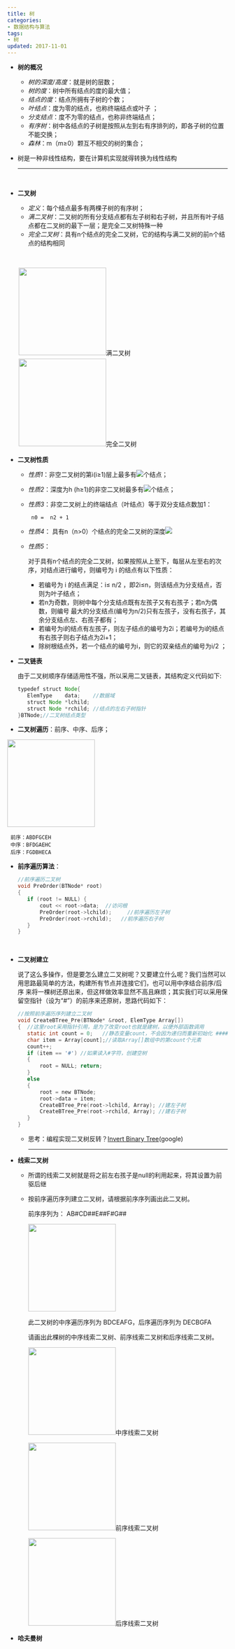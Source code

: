 ```yaml
---
title: 树
categories:
- 数据结构与算法
tags:
- 树
updated: 2017-11-01
---
```


-  **树的概况**

   -   *树的深度/高度*：就是树的层数；
   -   *树的度*：树中所有结点的度的最大值；
   -   *结点的度*：结点所拥有子树的个数；
   -   *叶结点*：度为零的结点，也称终端结点或叶子 ；
   -   *分支结点*：度不为零的结点，也称非终端结点；
   -   *有序树*：树中各结点的子树是按照从左到右有序排列的，即各子树的位置不能交换；
   -   *森林*：m（m≥0）颗互不相交的树的集合；

  -  树是一种非线性结构，要在计算机实现就得转换为线性结构

     ---

     ​

- **二叉树**

  - *定义*：每个结点最多有两棵子树的有序树；
  - *满二叉树*：二叉树的所有分支结点都有左子树和右子树，并且所有叶子结点都在二叉树的最下一层；是完全二叉树特殊一种
  - *完全二叉树*：具有n个结点的完全二叉树，它的结构与满二叉树的前n个结点的结构相同

  ​
  <div style="float:left;border:solid 1px 000;margin:2px;">
  <img src="{{ site.url }}/assets//blog_images/满二叉树.png" width="200px" height="200px" />满二叉树
  </div>
  <div style="float:left;border:solid 1px 000;margin:2px;">
  <img src="{{ site.url }}/assets//blog_images/完全二叉树.png" width="200px" height="200px" />完全二叉树
  </div>
  <div style="clear:both;"></div>

- **二叉树性质**

  - *性质1*：非空二叉树的第i(i≥1)层上最多有<a href="https://www.codecogs.com/eqnedit.php?latex=2^{i-1}" target="_blank"><img src="https://latex.codecogs.com/gif.latex?2^{i-1}" /></a>个结点；

  - *性质2*：深度为h (h≥1)的非空二叉树最多有<a href="https://www.codecogs.com/eqnedit.php?latex=2^h&space;-&space;1" target="_blank"><img src="https://latex.codecogs.com/gif.latex?2^h&space;-&space;1" /></a>个结点；

  - *性质3*：非空二叉树上的终端结点（叶结点）等于双分支结点数加1： 

         n0 =  n2 + 1

  - *性质4*： 具有n（n>0）个结点的完全二叉树的深度<a href="https://www.codecogs.com/eqnedit.php?latex=h&space;=&space;log_2n&space;&plus;&space;1" target="_blank"><img src="https://latex.codecogs.com/gif.latex?h&space;=&space;log_2n&space;&plus;&space;1"  /></a>

  - *性质5*：

    对于具有n个结点的完全二叉树，如果按照从上至下，每层从左至右的次序，对结点进行编号，则编号为 i 的结点有以下性质：

    - 若编号为 i 的结点满足：i≤ n/2 ，即2i≤n，则该结点为分支结点，否则为叶子结点；
    - 若n为奇数，则树中每个分支结点既有左孩子又有右孩子；若n为偶数，则编号
      最大的分支结点(编号为n/2)只有左孩子，没有右孩子，其余分支结点左、右孩子都有；
    - 若编号为i的结点有左孩子，则左子结点的编号为2i；若编号为i的结点有右孩子则右子结点为2i+1；
    - 除树根结点外，若一个结点的编号为i，则它的双亲结点的编号为i/2 ；

- **二叉链表**

     ​	由于二叉树顺序存储适用性不强，所以采用二叉链表，其结构定义代码如下:

     ```java
     typedef struct Node{		
     	ElemType	data;    //数据域	
     	struct Node *lchild;
     	struct Node *rchild; //结点的左右子树指针	
     }BTNode;//二叉树结点类型
     ```

-  **二叉树遍历**：前序、中序、后序；

 <img src="{{ site.url }}/assets//blog_images/遍历.png" width="200px" height="200px"/>

     前序：ABDFGCEH
     中序：BFDGAEHC
     后序：FGDBHECA

-  **前序遍历算法**：

     ```c
     //前序遍历二叉树
     void PreOrder(BTNode* root)
     {
     	if (root != NULL) {
     		cout << root->data;  //访问根
     		PreOrder(root->lchild); 	//前序遍历左子树
     		PreOrder(root->rchild);   //前序遍历右子树
     	}
     }
     ```

     ​

-  **二叉树建立**

     说了这么多操作，但是要怎么建立二叉树呢？又要建立什么呢？我们当然可以用思路最简单的方法，构建所有节点并连接它们，也可以用中序结合前序/后序 来将一棵树还原出来，但这样做效率显然不高且麻烦；其实我们可以采用保留空指针（设为“#”）的前序来还原树，思路代码如下：

     ```c
     //按照前序遍历序列建立二叉树
     void CreateBTree_Pre(BTNode* &root, ElemType Array[])
     {	//这里root采用指针引用，是为了改变root也就是建树，以便外部函数调用
     	static int count = 0;	//静态变量count，不会因为递归而重新初始化 ######
     	char item = Array[count];//读取Array[]数组中的第count个元素
     	count++;
     	if (item == '#') //如果读入#字符，创建空树
     	{
     		root = NULL; return;
     	}
     	else
     	{
     		root = new BTNode;
     		root->data = item;
     		CreateBTree_Pre(root->lchild, Array); //建左子树 
     		CreateBTree_Pre(root->rchild, Array); //建右子树 
     	}
     }
     ```

     - 思考：编程实现二叉树反转？<a href="https://leetcode.com/problems/invert-binary-tree/description/">Invert Binary Tree</a>(google)

       ---

-  **线索二叉树**

     - 所谓的线索二叉树就是将之前左右孩子是null的利用起来，将其设置为前驱后继

     - 按前序遍历序列建立二叉树，请根据前序序列画出此二叉树。

       前序序列为：    AB#CD##E##F#G##

       <img src="{{ site.url }}/assets//blog_images/二叉树.png" width="200px" height="200px"/>

          

       此二叉树的中序遍历序列为 BDCEAFG，后序遍历序列为 DECBGFA

       请画出此棵树的中序线索二叉树、前序线索二叉树和后序线索二叉树。

       <img src="{{ site.url }}/assets//blog_images/中序线索二叉树.png" width="200px" height="200px"/>中序线索二叉树

       <img src="{{ site.url }}/assets//blog_images/前序线索二叉树.png" width="200px" height="200px"/>前序线索二叉树

       <img src="{{ site.url }}/assets//blog_images/后序线索二叉树.png" width="200px" height="200px"/>后序线索二叉树

-  **哈夫曼树**